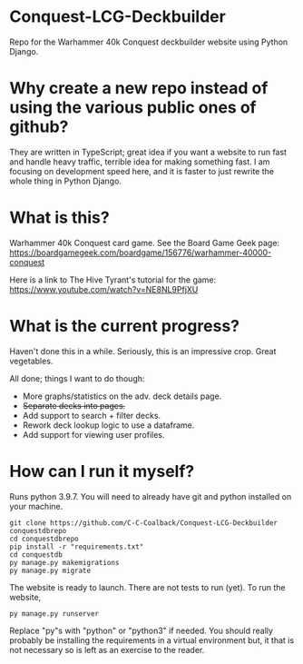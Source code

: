 # Conquest-LCG-Deckbuilder

Repo for the Warhammer 40k Conquest deckbuilder website using Python Django.

# Why create a new repo instead of using the various public ones of github?

They are written in TypeScript; great idea if you want a website to run fast and handle heavy traffic, 
terrible idea for making something fast. I am focusing on development speed 
here, and it is faster to just rewrite the whole thing in Python Django.

# What is this?

Warhammer 40k Conquest card game. See the Board Game Geek page: https://boardgamegeek.com/boardgame/156776/warhammer-40000-conquest

Here is a link to The Hive Tyrant's tutorial for the game: https://www.youtube.com/watch?v=NE8NL9PfjXU

# What is the current progress?

Haven't done this in a while. Seriously, this is an impressive crop. Great vegetables.

All done; things I want to do though:

- More graphs/statistics on the adv. deck details page.
- ~~Separate decks into pages.~~
- Add support to search + filter decks.
- Rework deck lookup logic to use a dataframe.
- Add support for viewing user profiles.

# How can I run it myself?

Runs python 3.9.7. You will need to already have git and python installed on your machine.

```
git clone https://github.com/C-C-Coalback/Conquest-LCG-Deckbuilder conquestdbrepo
cd conquestdbrepo
pip install -r "requirements.txt"
cd conquestdb
py manage.py makemigrations
py manage.py migrate
```

The website is ready to launch. There are not tests to run (yet). To run the website, 

```
py manage.py runserver
```

Replace "py"s with "python" or "python3" if needed.
You should really probably be installing the requirements in a virtual environment but, it that is not necessary so is left as an exercise to the reader.